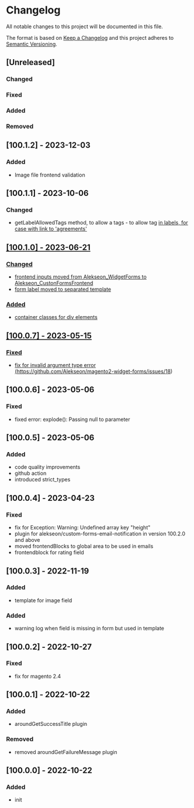 # Changelog
All notable changes to this project will be documented in this file.

The format is based on [Keep a Changelog](http://keepachangelog.com/en/1.0.0/)
and this project adheres to [Semantic Versioning](http://semver.org/spec/v2.0.0.html).

## [Unreleased]
### Changed
### Fixed
### Added
### Removed

## [100.1.2] - 2023-12-03
### Added
- Image file frontend validation

## [100.1.1] - 2023-10-06
### Changed
- getLabelAllowedTags method, to allow a tags - to allow tag <a href> in labels, for case with link to 'agreements'

## [100.1.0] - 2023-06-21
### Changed
- frontend inputs moved from Alekseon_WidgetForms to Alekseon_CustonFormsFrontend
- form label moved to separated template
### Added
- container classes for div elements 

## [100.0.7] - 2023-05-15
### Fixed
- fix for invalid argument type error (https://github.com/Alekseon/magento2-widget-forms/issues/18)

## [100.0.6] - 2023-05-06
### Fixed
- fixed error: explode(): Passing null to parameter

## [100.0.5] - 2023-05-06
### Added
- code quality improvements
- github action
- introduced strict_types

## [100.0.4] - 2023-04-23
### Fixed
- fix for Exception: Warning: Undefined array key "height"
- plugin for alekseon/custom-forms-email-notification in version 100.2.0 and above
- moved frontendBlocks to global area to be used in emails
- frontendblock for rating field

## [100.0.3] - 2022-11-19
### Added
- template for image field
### Added
- warning log when field is missing in form but used in template

## [100.0.2] - 2022-10-27
### Fixed
- fix for magento 2.4

## [100.0.1] - 2022-10-22
### Added
- aroundGetSuccessTitle plugin 
### Removed
- removed aroundGetFailureMessage plugin

## [100.0.0] - 2022-10-22
### Added
- init
